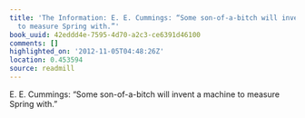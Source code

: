 ```yaml
---
title: 'The Information: E. E. Cummings: “Some son-of-a-bitch will invent a machine
  to measure Spring with.”'
book_uuid: 42eddd4e-7595-4d70-a2c3-ce6391d46100
comments: []
highlighted_on: '2012-11-05T04:48:26Z'
location: 0.453594
source: readmill
---
```


E. E. Cummings: “Some son-of-a-bitch will invent a machine to measure Spring with.”